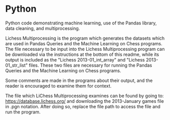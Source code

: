 # Python
Python code demonstrating machine learning, use of the Pandas library, data cleaning, and multiprocessing.



Lichess Multiprocessing is the program which generates the datasets which are used in Pandas Queries and the Machine Learning on Chess programs. The file necessary to be input into the Lichess Multiprocessing program can be downloaded via the instructions at the bottom of this readme, while its output is included as the "Lichess 2013-01_int_array" and "Lichess 2013-01_str_list" files. These two files are necessary for running the Pandas Queries and the Machine Learning on Chess programs. 

Some comments are made in the programs about their output, and the reader is encouraged to examine them for context.
 
The file which LiChess Multiprocessing examines can be found by going to: https://database.lichess.org/ and downloading the 2013-January games file in .pgn notation. After doing so, replace the file path to access the file and run the program.


